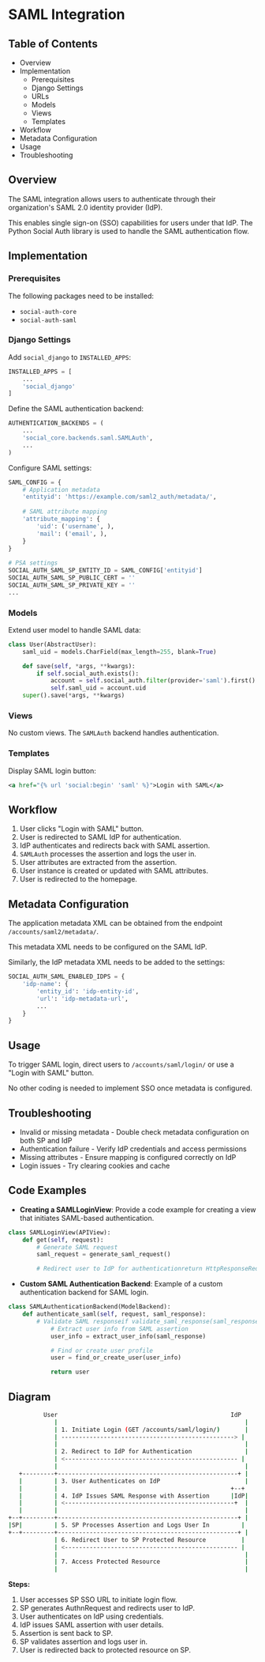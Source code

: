 # SAML Integration

## Table of Contents

* Overview
* Implementation
  * Prerequisites
  * Django Settings
  * URLs
  * Models
  * Views
  * Templates
* Workflow
* Metadata Configuration
* Usage
* Troubleshooting

## Overview

The SAML integration allows users to authenticate through their organization's SAML 2.0 identity provider (IdP).

This enables single sign-on (SSO) capabilities for users under that IdP. The Python Social Auth library is used to handle the SAML authentication flow.

## Implementation

### Prerequisites

The following packages need to be installed:

* `social-auth-core`
* `social-auth-saml`

### Django Settings

Add `social_django` to `INSTALLED_APPS`:

```python
INSTALLED_APPS = [  
    ...  
    'social_django'
]
```

Define the SAML authentication backend:

```python
AUTHENTICATION_BACKENDS = (  
    ...  
    'social_core.backends.saml.SAMLAuth',  
    ...
)
```

Configure SAML settings:

```python
SAML_CONFIG = {  
    # Application metadata  
    'entityid': 'https://example.com/saml2_auth/metadata/',  
    
    # SAML attribute mapping  
    'attribute_mapping': {    
        'uid': ('username', ),    
        'mail': ('email', ),  
    }
}
   
# PSA settings
SOCIAL_AUTH_SAML_SP_ENTITY_ID = SAML_CONFIG['entityid']
SOCIAL_AUTH_SAML_SP_PUBLIC_CERT = ''
SOCIAL_AUTH_SAML_SP_PRIVATE_KEY = ''
...
```

### Models

Extend user model to handle SAML data:

```python
class User(AbstractUser):  
    saml_uid = models.CharField(max_length=255, blank=True)  

    def save(self, *args, **kwargs):    
        if self.social_auth.exists():      
            account = self.social_auth.filter(provider='saml').first()
            self.saml_uid = account.uid
    super().save(*args, **kwargs)
```

### Views

No custom views. The `SAMLAuth` backend handles authentication.

### Templates

Display SAML login button:

```xml
<a href="{% url 'social:begin' 'saml' %}">Login with SAML</a>
```

## Workflow

1. User clicks "Login with SAML" button.
2. User is redirected to SAML IdP for authentication.
3. IdP authenticates and redirects back with SAML assertion.
4. `SAMLAuth` processes the assertion and logs the user in.
5. User attributes are extracted from the assertion.
6. User instance is created or updated with SAML attributes.
7. User is redirected to the homepage.

## Metadata Configuration

The application metadata XML can be obtained from the endpoint `/accounts/saml2/metadata/`.

This metadata XML needs to be configured on the SAML IdP.

Similarly, the IdP metadata XML needs to be added to the settings:

```python
SOCIAL_AUTH_SAML_ENABLED_IDPS = {
    'idp-name': {
        'entity_id': 'idp-entity-id',
        'url': 'idp-metadata-url',
        ...
    }
}
```

## Usage

To trigger SAML login, direct users to `/accounts/saml/login/` or use a "Login with SAML" button.

No other coding is needed to implement SSO once metadata is configured.

## Troubleshooting

* Invalid or missing metadata - Double check metadata configuration on both SP and IdP
* Authentication failure - Verify IdP credentials and access permissions
* Missing attributes - Ensure mapping is configured correctly on IdP
* Login issues - Try clearing cookies and cache

## **Code Examples**

* **Creating a SAMLLoginView**: Provide a code example for creating a view that initiates SAML-based authentication.

```python
class SAMLLoginView(APIView):
    def get(self, request):
        # Generate SAML request
        saml_request = generate_saml_request()

        # Redirect user to IdP for authenticationreturn HttpResponseRedirect(saml_request)
```

* **Custom SAML Authentication Backend**: Example of a custom authentication backend for SAML login.

```python
class SAMLAuthenticationBackend(ModelBackend):
    def authenticate_saml(self, request, saml_response):
        # Validate SAML responseif validate_saml_response(saml_response):
            # Extract user info from SAML assertion
            user_info = extract_user_info(saml_response)

            # Find or create user profile
            user = find_or_create_user(user_info)

            return user
```

## Diagram

```bash
          User                                                 IdP
             |                                                     |
             | 1. Initiate Login (GET /accounts/saml/login/)       |
             | -------------------------------------------------> |
             |                                                     |
             | 2. Redirect to IdP for Authentication               | 
             | <------------------------------------------------- |
             |                                                     |
   +---------+---------------------------------------------------+ |
   |         | 3. User Authenticates on IdP                        |
   |         |                                                 +--+
   |         | 4. IdP Issues SAML Response with Assertion      |IdP|
   |         | <------------------------------------------------+  |
   |         |                                                     |
+--+---------+---------------------------------------------------+ |
|SP|         | 5. SP Processes Assertion and Logs User In         |
+--+---------+---------------------------------------------------+ |
             | 6. Redirect User to SP Protected Resource          |
             | <------------------------------------------------- |
             |                                                     |
             | 7. Access Protected Resource                        |
             |                                                     |
```

**Steps:**

1. User accesses SP SSO URL to initiate login flow.
2. SP generates AuthnRequest and redirects user to IdP.
3. User authenticates on IdP using credentials.
4. IdP issues SAML assertion with user details.
5. Assertion is sent back to SP.
6. SP validates assertion and logs user in.
7. User is redirected back to protected resource on SP.
